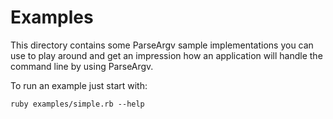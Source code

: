 # Examples

This directory contains some  ParseArgv sample implementations you can use to play around and get an impression how an application will handle the command line by using ParseArgv.

To run an example just start with:

```shell
ruby examples/simple.rb --help
```
